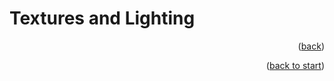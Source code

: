 # Textures and Lighting

<p align="right">(<a href="playtesting-and-iteration.md">back</a>)</p>
<p align="right">(<a href="README.md">back to start</a>)</p>
